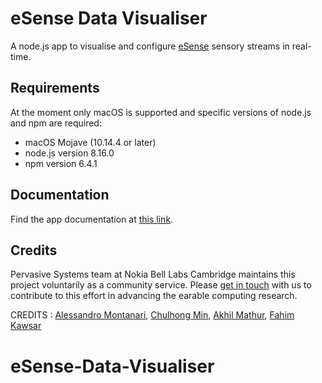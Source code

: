 # eSense Data Visualiser
A node.js app to visualise and configure [eSense](http://www.esense.io) sensory streams in real-time. 

## Requirements
At the moment only macOS is supported and specific versions of node.js and npm are required:
* macOS Mojave (10.14.4 or later)
* node.js version 8.16.0 
* npm version 6.4.1

## Documentation
Find the app documentation at [this link](http://www.esense.io/share/eSense-Visualiser-Documentation.pdf).

## Credits
Pervasive Systems team at Nokia Bell Labs Cambridge maintains this project voluntarily as a community service. Please [get in touch](mailto:info@esense.io) with us to contribute to this effort in advancing the earable computing research.

CREDITS : [Alessandro Montanari](https://www.cl.cam.ac.uk/~am2266/), [Chulhong Min](http://chulhongmin.com/), [Akhil Mathur](https://akhilmathurs.github.io/), [Fahim Kawsar](http://www.fahim-kawsar.net/)
# eSense-Data-Visualiser
